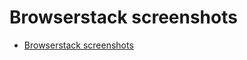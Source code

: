 # Browserstack screenshots

* [Browserstack screenshots](https://www.browserstack.com/screenshots)





